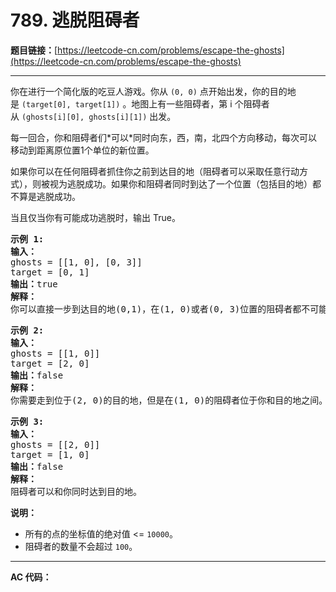 # 789. 逃脱阻碍者

**题目链接：**[https://leetcode-cn.com/problems/escape-the-ghosts](https://leetcode-cn.com/problems/escape-the-ghosts)

---

<div class="content__1Y2H">
 <div class="notranslate">
  <p>你在进行一个简化版的吃豆人游戏。你从&nbsp;<code>(0, 0)</code>&nbsp;点开始出发，你的目的地是&nbsp;<code>(target[0], target[1])</code>&nbsp;。地图上有一些阻碍者，第 i 个阻碍者从&nbsp;<code>(ghosts[i][0], ghosts[i][1])</code>&nbsp;出发。</p> 
  <p>每一回合，你和阻碍者们*可以*同时向东，西，南，北四个方向移动，每次可以移动到距离原位置1个单位的新位置。</p> 
  <p>如果你可以在任何阻碍者抓住你之前到达目的地（阻碍者可以采取任意行动方式），则被视为逃脱成功。如果你和阻碍者同时到达了一个位置（包括目的地）都不算是逃脱成功。</p> 
  <p>当且仅当你有可能成功逃脱时，输出 True。</p> 
  <pre class="language-text"><strong>示例 1:</strong>
<strong>输入：</strong> 
ghosts = [[1, 0], [0, 3]]
target = [0, 1]
<strong>输出：</strong>true
<strong>解释：
</strong>你可以直接一步到达目的地(0,1)，在(1, 0)或者(0, 3)位置的阻碍者都不可能抓住你。 
</pre> 
  <pre class="language-text"><strong>示例 2:</strong>
<strong>输入：</strong> 
ghosts = [[1, 0]]
target = [2, 0]
<strong>输出：</strong>false
<strong>解释：</strong>
你需要走到位于(2, 0)的目的地，但是在(1, 0)的阻碍者位于你和目的地之间。 
</pre> 
  <pre class="language-text"><strong>示例 3:</strong>
<strong>输入：</strong> 
ghosts = [[2, 0]]
target = [1, 0]
<strong>输出：</strong>false
<strong>解释：
</strong>阻碍者可以和你同时达到目的地。 
</pre> 
  <p><strong>说明：</strong></p> 
  <ul> 
   <li>所有的点的坐标值的绝对值 &lt;=&nbsp;<code>10000</code>。</li> 
   <li>阻碍者的数量不会超过&nbsp;<code>100</code>。</li> 
  </ul> 
 </div>
</div>

---

**AC 代码：**

```java

```